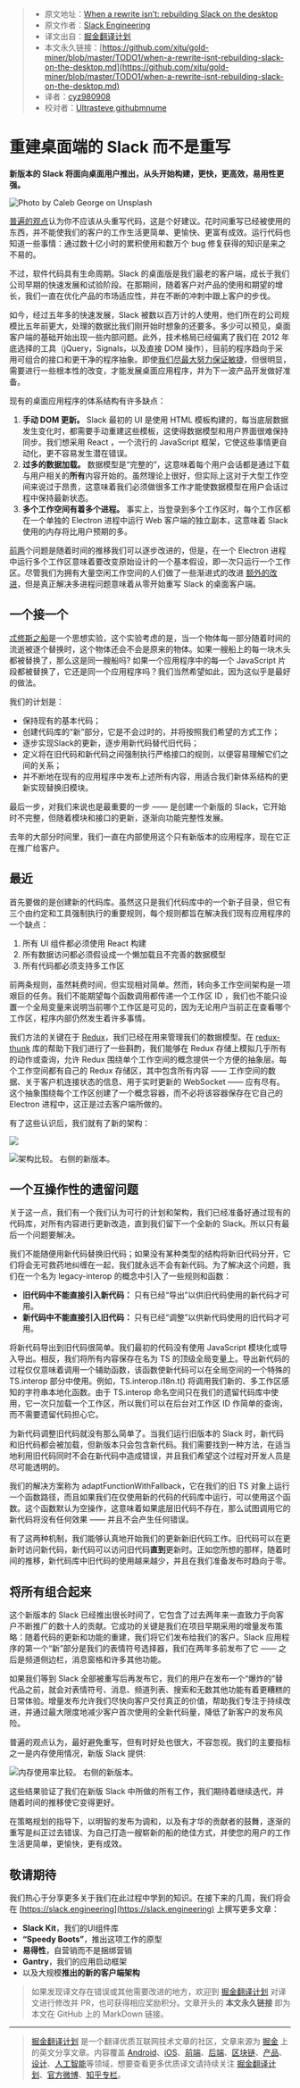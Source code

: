 > * 原文地址：[When a rewrite isn’t: rebuilding Slack on the desktop](https://slack.engineering/rebuilding-slack-on-the-desktop-308d6fe94ae4)
> * 原文作者：[Slack Engineering](https://medium.com/@SlackEng)
> * 译文出自：[掘金翻译计划](https://github.com/xitu/gold-miner)
> * 本文永久链接：[https://github.com/xitu/gold-miner/blob/master/TODO1/when-a-rewrite-isnt-rebuilding-slack-on-the-desktop.md](https://github.com/xitu/gold-miner/blob/master/TODO1/when-a-rewrite-isnt-rebuilding-slack-on-the-desktop.md)
> * 译者：[cyz980908](https://github.com/cyz980908)
> * 校对者：[Ultrasteve](https://github.com/Ultrasteve),[githubmnume](https://github.com/githubmnume)

# 重建桌面端的 Slack 而不是重写

**新版本的 Slack 将面向桌面用户推出，从头开始构建，更快，更高效，易用性更强。**

![Photo by [Caleb George](https://unsplash.com/@seemoris?utm_source=medium&utm_medium=referral) on [Unsplash](https://unsplash.com?utm_source=medium&utm_medium=referral)](https://cdn-images-1.medium.com/max/7936/0*cgkWRCMtQXti3jbA)

[普遍的观点](https://www.joelonsoftware.com/2000/04/06/things-you-should-never-do-part-i/)认为你不应该从头重写代码，这是个好建议。花时间重写已经被使用的东西，并不能使我们的客户的工作生活更简单、更愉快、更富有成效。运行代码也知道一些事情：通过数十亿小时的累积使用和数万个 bug 修复获得的知识是来之不易的。

不过，软件代码具有生命周期。Slack 的桌面版是我们最老的客户端，成长于我们公司早期的快速发展和试验阶段。在那期间，随着客户对产品的使用和期望的增长，我们一直在优化产品的市场适应性，并在不断的冲刺中跟上客户的步伐。

如今，经过五年多的快速发展，Slack 被数以百万计的人使用，他们所在的公司规模比五年前更大，处理的数据比我们刚开始时想象的还要多。多少可以预见，桌面客户端的基础开始出现一些内部问题。此外，技术格局已经偏离了我们在 2012 年底选择的工具（jQuery，Signals，以及直接 DOM 操作），目前的程序趋向于采用可组合的接口和更干净的程序抽象。即使[我们尽最大努力保证敏捷](https://slack.engineering/getting-to-slack-faster-with-incremental-boot-ff063c9222e4)，但很明显，需要进行一些根本性的改变，才能发展桌面应用程序，并为下一波产品开发做好准备。

现有的桌面应用程序的体系结构有许多缺点：

1. **手动 DOM 更新。** Slack 最初的 UI 是使用 HTML 模板构建的，每当底层数据发生变化时，都需要手动重建这些模板，这使得数据模型和用户界面很难保持同步。我们想采用 React ，一个流行的 JavaScript 框架，它使这些事情更自动化，更不容易发生潜在错误。
2. **过多的数据加载。** 数据模型是“完整的”，这意味着每个用户会话都是通过下载与用户相关的**所有**内容开始的。虽然理论上很好，但实际上这对于大型工作空间来说过于昂贵，这意味着我们必须做很多工作才能使数据模型在用户会话过程中保持最新状态。
3. **多个工作空间有着多个进程。** 事实上，当登录到多个工作区时，每个工作区都在一个单独的 Electron 进程中运行 Web 客户端的独立副本，这意味着 Slack 使用的内存将比用户预期的多。

[前](https://slack.engineering/rebuilding-slacks-emoji-picker-in-react-bfbd8ce6fbfe)[两](https://slack.engineering/flannel-an-application-level-edge-cache-to-make-slack-scale-b8a6400e2f6b)个问题是随着时间的推移我们可以逐步改进的，但是，在一个  Electron 进程中运行多个工作区意味着要改变原始设计的一个基本假设，即一次只运行一个工作区。尽管我们为拥有大量空闲工作空间的人们做了一些渐进式的改进 [额外的改进](https://slack.engineering/reducing-slacks-memory-footprint-4480fec7e8eb)，但是真正解决多进程问题意味着从零开始重写 Slack 的桌面客户端。

## 一个接一个

[忒修斯之船](https://en.wikipedia.org/wiki/Ship_of_Theseus)是一个思想实验，这个实验考虑的是，当一个物体每一部分随着时间的流逝被逐个替换时，这个物体还会不会是原来的物体。如果一艘船上的每一块木头都被替换了，那么这是同一艘船吗? 如果一个应用程序中的每一个 JavaScript 片段都被替换了，它还是同一个应用程序吗？我们当然希望如此，因为这似乎是最好的做法。

我们的计划是：

* 保持现有的基本代码；
* 创建代码库的“新”部分，它是不会过时的，并将按照我们希望的方式工作；
* 逐步实现Slack的更新，逐步用新代码替代旧代码；
* 定义将在旧代码和新代码之间强制执行严格接口的规则，以便容易理解它们之间的关系；
* 并不断地在现有的应用程序中发布上述所有内容，用适合我们新体系结构的更新实现替换旧模块。

最后一步，对我们来说也是最重要的一步 —— 是创建一个新版的 Slack，它开始时不完整，但随着模块和接口的更新，逐渐向功能完整性发展。

去年的大部分时间里，我们一直在内部使用这个只有新版本的应用程序，现在它正在推广给客户。

## 最近

首先要做的是创建新的代码库。虽然这只是我们代码库中的一个新子目录，但它有三个由约定和工具强制执行的重要规则，每个规则都旨在解决我们现有应用程序的一个缺点：

1. 所有 UI 组件都必须使用 React 构建
2. 所有数据访问都必须假设成一个懒加载且不完善的数据模型
3. 所有代码都必须支持多工作区

前两条规则，虽然耗费时间，但实现相对简单。然而，转向多工作空间架构是一项艰巨的任务。我们不能期望每个函数调用都传递一个工作区 ID ，我们也不能只设置一个全局变量来说明当前哪个工作区是可见的，因为无论用户当前正在查看哪个工作区，程序内部仍然发生着许多事情。

我们方法的关键在于 [Redux](https://redux.js.org/)，我们已经在用来管理我们的数据模型。在 [redux-thunk](https://github.com/reduxjs/redux-thunk) 库的帮助下我们进行了一些斟酌，我们能够在 Redux 存储上模拟几乎所有的动作或查询，允许 Redux 围绕单个工作空间的概念提供一个方便的抽象层。每个工作空间都有自己的 Redux 存储区，其中包含所有内容 —— 工作空间的数据、关于客户机连接状态的信息、用于实时更新的 WebSocket —— 应有尽有。这个抽象围绕每个工作区创建了一个概念容器，而不必将该容器保存在它自己的 Electron 进程中，这正是过去客户端所做的。

有了这些认识后，我们就有了新的架构：

![](https://cdn-images-1.medium.com/max/2612/1*cTUr99NpvxHSZWHfdxu-Rw.png)

![**架构比较。** 右侧的新版本。](https://cdn-images-1.medium.com/max/2612/1*vzAu72QESmgToZY866HP8Q.png)

## 一个互操作性的遗留问题

关于这一点，我们有一个我们认为可行的计划和架构，我们已经准备好通过现有的代码库，对所有内容进行更新改造，直到我们留下一个全新的 Slack。所以只有最后一个问题要解决。

我们不能随便用新代码替换旧代码；如果没有某种类型的结构将新旧代码分开，它们将会无可救药地纠缠在一起，我们就永远不会有新代码。为了解决这个问题，我们在一个名为 legacy-interop 的概念中引入了一些规则和函数：

* **旧代码中不能直接引入新代码：** 只有已经“导出”以供旧代码使用的新代码才可用。
* **新代码中不能直接引入旧代码：** 只有已经“调整”以供新代码使用的旧代码才可用。

将新代码导出到旧代码很简单。我们最初的代码没有使用 JavaScript 模块化或导入导出。相反，我们将所有内容保存在名为 TS 的顶级全局变量上。导出新代码的过程仅仅意味着调用一个辅助函数，该函数使新代码可以在全局空间的一个特殊的 TS.interop 部分中使用。例如，TS.interop.i18n.t() 将调用我们新的、多工作区感知的字符串本地化函数。由于 TS.interop 命名空间只在我们的遗留代码库中使用，它一次只加载一个工作区，所以我们可以在后台对工作区 ID 作简单的查询，而不需要遗留代码担心它。

为新代码调整旧代码就没有那么简单了。当我们运行旧版本的 Slack 时，新代码和旧代码都会被加载，但新版本只会包含新代码。我们需要找到一种方法，在适当地利用旧代码同时不会在新代码中造成错误，并且我们希望这个过程对开发人员是尽可能透明的。

我们的解决方案称为 adaptFunctionWithFallback，它在我们的旧 TS 对象上运行一个函数路径，而且如果我们在仅使用新的代码的代码库中运行，可以使用这个函数。这个函数默认为空操作，这意味着如果底层旧代码不存在，那么试图调用它的新代码将没有任何效果 —— 并且不会产生任何错误。

有了这两种机制，我们能够认真地开始我们的更新新旧代码工作。旧代码可以在更新时访问新代码，新代码可以访问旧代码**直到**更新时。正如您所想的那样，随着时间的推移，新代码库中旧代码的使用越来越少，并且在我们准备发布时趋向于零。

## 将所有组合起来

这个新版本的 Slack 已经推出很长时间了，它包含了过去两年来一直致力于向客户不断推广的数十人的贡献。它成功的关键是我们在项目早期采用的增量发布策略：随着代码的更新和功能的重建，我们将它们发布给我们的客户。Slack 应用程序的第一个“新”部分是我们的表情符号选择器，我们在两年多前发布了它 —— 之后是频道侧边栏，消息窗格和许多其他功能。

如果我们等到 Slack 全部被重写后再发布它，我们的用户在发布一个“爆炸的”替代品之前，就会对表情符号、消息、频道列表、搜索和无数其他功能有着更糟糕的日常体验。增量发布允许我们尽快向客户交付真正的价值，帮助我们专注于持续改进，并通过最大限度地减少客户首次使用的全新代码量，降低了新客户的发布风险。

普遍的观点认为，最好避免重写，但有时好处也很大，不容忽视。我们的主要指标之一是内存使用情况，新版 Slack 提供:

![**内存使用率比较。** 右侧的新版本。](https://cdn-images-1.medium.com/max/5544/1*d_U8PJR0MA5q8CYddSc18A.png)

这些结果验证了我们在新版 Slack 中所做的所有工作，我们期待着继续迭代，并随着时间的推移使它变得更好。

在策略规划的指导下，以明智的发布为调和，以及有才华的贡献者的鼓舞，逐渐的重写是纠正过去错误、为自己打造一艘崭新的船的绝佳方式，并使您的用户的工作生活更简单，更愉快，更有成效。

## 敬请期待

我们热心于分享更多关于我们在此过程中学到的知识。在接下来的几周，我们将会在 [https://slack.engineering](https://slack.engineering) 上撰写更多文章：

* **Slack Kit**，我们的UI组件库
* **“Speedy Boots”**，推出这项工作的原型
* **易得性**，自营销而不是捆绑营销
* **Gantry**，我们的应用启动框架
* 以及大规模**推出的新的客户端架构**

> 如果发现译文存在错误或其他需要改进的地方，欢迎到 [掘金翻译计划](https://github.com/xitu/gold-miner) 对译文进行修改并 PR，也可获得相应奖励积分。文章开头的 **本文永久链接** 即为本文在 GitHub 上的 MarkDown 链接。

---

> [掘金翻译计划](https://github.com/xitu/gold-miner) 是一个翻译优质互联网技术文章的社区，文章来源为 [掘金](https://juejin.im) 上的英文分享文章。内容覆盖 [Android](https://github.com/xitu/gold-miner#android)、[iOS](https://github.com/xitu/gold-miner#ios)、[前端](https://github.com/xitu/gold-miner#前端)、[后端](https://github.com/xitu/gold-miner#后端)、[区块链](https://github.com/xitu/gold-miner#区块链)、[产品](https://github.com/xitu/gold-miner#产品)、[设计](https://github.com/xitu/gold-miner#设计)、[人工智能](https://github.com/xitu/gold-miner#人工智能)等领域，想要查看更多优质译文请持续关注 [掘金翻译计划](https://github.com/xitu/gold-miner)、[官方微博](http://weibo.com/juejinfanyi)、[知乎专栏](https://zhuanlan.zhihu.com/juejinfanyi)。
